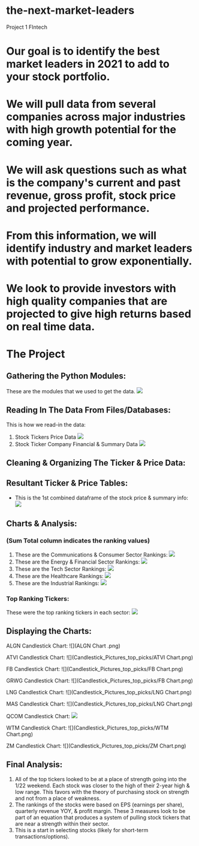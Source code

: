 # the-next-market-leaders
Project 1 FIntech 
# Our goal is to identify the best market leaders in 2021 to add to your stock portfolio. 
# We will pull data from several companies across major industries with high growth potential for the coming year.
# We will ask questions such as what is the company's current and past revenue, gross profit, stock price and projected performance.
# From this information, we will identify industry and market leaders with potential to grow exponentially. 
# We look to provide investors with high quality companies that are projected to give high returns based on real time data.


# The Project
## Gathering the Python Modules:
These are the modules that we used to get the data.
![](python_imports2.png) 

## Reading In The Data From Files/Databases:
This is how we read-in the data:
1. Stock Tickers Price Data
![](get_ticker_code.png)
2. Stock Ticker Company Financial & Summary Data
![](get_summary_code.png)
## Cleaning & Organizing The Ticker & Price Data:

## Resultant Ticker & Price Tables:
- This is the 1st combined dataframe of the stock price & summary info:
![](Unique_Summary_Table_DF.png)

## Charts & Analysis:
### (Sum Total column indicates the ranking values)
1. These are the Communications & Consumer Sector Rankings:
![](Rank_Tables_1.png)
2. These are the Energy & Financial Sector Rankings:
![](Rank_Tables_2.png)
3. These are the Tech Sector Rankings:
![](Tech_Sector_Rankings.png)
4. These are the Healthcare Rankings:
![](Healthcare_Ticker_Rankings.png)
5. These are the Industrial Rankings:
![](Industrial_Ticker_Rankings.png)

### Top Ranking Tickers:
These were the top ranking tickers in each sector:
![](Top_Ticker_Picks.png)

## Displaying the Charts:

ALGN Candlestick Chart:
![](ALGN Chart .png)

ATVI Candlestick Chart:
![](Candlestick_Pictures_top_picks/ATVI Chart.png)

FB Candlestick Chart:
![](Candlestick_Pictures_top_picks/FB Chart.png)

GRWG Candlestick Chart:
![](Candlestick_Pictures_top_picks/FB Chart.png)

LNG Candlestick Chart:
![](Candlestick_Pictures_top_picks/LNG Chart.png)

MAS Candlestick Chart:
![](Candlestick_Pictures_top_picks/LNG Chart.png)

QCOM Candlestick Chart:
![](QCOM_candlestick.png)

WTM Candlestick Chart:
![](Candlestick_Pictures_top_picks/WTM Chart.png)

ZM Candlestick Chart:
![](Candlestick_Pictures_top_picks/ZM Chart.png)

## Final Analysis:
1. All of the top tickers looked to be at a place of strength going into the 1/22 weekend. Each stock was closer to the high of their 2-year high & low range. This favors with the theory of purchasing stock on strength and not from a place of weakness.
2. The rankings of the stocks were based on EPS (earnings per share), quarterly revenue YOY, & profit margin. These 3 measures look to be part of an equation that produces a system of pulling stock tickers that are near a strength within their sector.
3. This is a start in selecting stocks (likely for short-term transactions/options).

